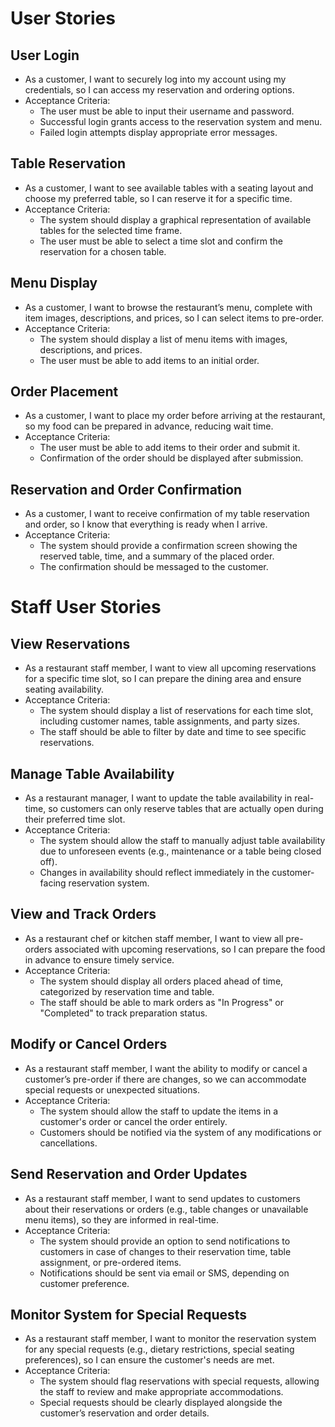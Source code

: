 # User Stories
##	User Login
  -	As a customer, I want to securely log into my account using my credentials, so I can access my reservation and ordering options.
  -	Acceptance Criteria:
    -	The user must be able to input their username and password.
    -	Successful login grants access to the reservation system and menu.
    -	Failed login attempts display appropriate error messages.
##	Table Reservation
  -	As a customer, I want to see available tables with a seating layout and choose my preferred table, so I can reserve it for a specific time.
  -	Acceptance Criteria:
    -	The system should display a graphical representation of available tables for the selected time frame.
    -	The user must be able to select a time slot and confirm the reservation for a chosen table.
##	Menu Display
  -	As a customer, I want to browse the restaurant’s menu, complete with item images, descriptions, and prices, so I can select items to pre-order.
  -	Acceptance Criteria:
    -	The system should display a list of menu items with images, descriptions, and prices.
    -	The user must be able to add items to an initial order.
##	Order Placement
  -	As a customer, I want to place my order before arriving at the restaurant, so my food can be prepared in advance, reducing wait time.
  -	Acceptance Criteria:
    -	The user must be able to add items to their order and submit it.
    -	Confirmation of the order should be displayed after submission.
##	Reservation and Order Confirmation
  -	As a customer, I want to receive confirmation of my table reservation and order, so I know that everything is ready when I arrive.
  -	Acceptance Criteria:
    -	The system should provide a confirmation screen showing the reserved table, time, and a summary of the placed order.
    -	The confirmation should be messaged to the customer.

# Staff User Stories
##	View Reservations
  -	As a restaurant staff member, I want to view all upcoming reservations for a specific time slot, so I can prepare the dining area and ensure seating availability.
  -	Acceptance Criteria:
    -	The system should display a list of reservations for each time slot, including customer names, table assignments, and party sizes.
    -	The staff should be able to filter by date and time to see specific reservations.
##	Manage Table Availability
  -	As a restaurant manager, I want to update the table availability in real-time, so customers can only reserve tables that are actually open during their preferred time slot.
  -	Acceptance Criteria:
    -	The system should allow the staff to manually adjust table availability due to unforeseen events (e.g., maintenance or a table being closed off).
    -	Changes in availability should reflect immediately in the customer-facing reservation system.
##	View and Track Orders
  -	As a restaurant chef or kitchen staff member, I want to view all pre-orders associated with upcoming reservations, so I can prepare the food in advance to ensure timely service.
  -	Acceptance Criteria:
    -	The system should display all orders placed ahead of time, categorized by reservation time and table.
    -	The staff should be able to mark orders as "In Progress" or "Completed" to track preparation status.
##	Modify or Cancel Orders
  -	As a restaurant staff member, I want the ability to modify or cancel a customer’s pre-order if there are changes, so we can accommodate special requests or unexpected situations.
  -	Acceptance Criteria:
    -	The system should allow the staff to update the items in a customer's order or cancel the order entirely.
    -	Customers should be notified via the system of any modifications or cancellations.
##	Send Reservation and Order Updates
  -	As a restaurant staff member, I want to send updates to customers about their reservations or orders (e.g., table changes or unavailable menu items), so they are informed in real-time.
  -	Acceptance Criteria:
    -	The system should provide an option to send notifications to customers in case of changes to their reservation time, table assignment, or pre-ordered items.
    -	Notifications should be sent via email or SMS, depending on customer preference.
##	Monitor System for Special Requests
  -	As a restaurant staff member, I want to monitor the reservation system for any special requests (e.g., dietary restrictions, special seating preferences), so I can ensure the customer's needs are met.
  -	Acceptance Criteria:
    -	The system should flag reservations with special requests, allowing the staff to review and make appropriate accommodations.
    -	Special requests should be clearly displayed alongside the customer’s reservation and order details.

